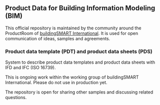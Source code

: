 ## Product Data for Building Information Modeling (BIM)

This official repository is maintained by the community around the ProductRoom of [buildingSMART International](https://www.buildingsmart.org). It is used for open communication of ideas, samples and agreements.

### Product data template (PDT) and product data sheets (PDS)
System to describe product data templates and product data sheets with IFD and IFC (ISO 16739).

This is ongoing work within the working group of buildingSMART International. Please do not use in production yet.

The repository is open for sharing other samples and discussing related questions.